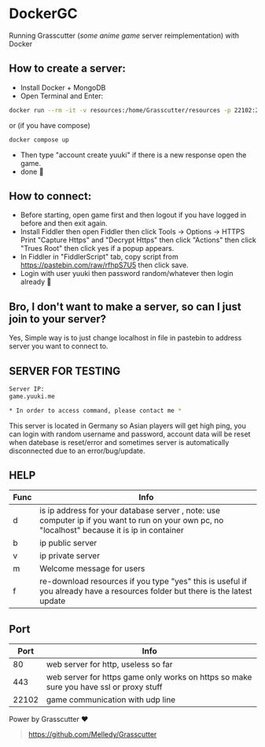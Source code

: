 # DockerGC
Running Grasscutter (*some anime game* server reimplementation) with Docker

## How to create a server:
- Install Docker + MongoDB
- Open Terminal and Enter:
```sh
docker run --rm -it -v resources:/home/Grasscutter/resources -p 22102:22102/udp -p 443:443/tcp siakbary/dockergc:dev-1.7 -d 'mongodb://2.0.0.100:27017' -b 'localhost' -f 'yes'
```
or (if you have compose)
```sh
docker compose up
```
- Then type "account create yuuki" if there is a new response open the game.
- done 🙂

## How to connect:
- Before starting, open game first and then logout if you have logged in before and then exit again.
- Install Fiddler then open Fiddler then click Tools -> Options -> HTTPS Print "Capture Https" and "Decrypt Https" then click "Actions" then click "Trues Root" then click yes if a popup appears.
- In Fiddler in "FiddlerScript" tab, copy script from https://pastebin.com/raw/rfhpS7U5 then click save.
- Login with user yuuki then password random/whatever then login already 🙂

## Bro, I don't want to make a server, so can I just join to your server?
Yes, Simple way is to just change localhost in file in pastebin to address server you want to connect to.

## SERVER FOR TESTING
```sh
Server IP:
game.yuuki.me

* In order to access command, please contact me *
```
This server is located in Germany so Asian players will get high ping, you can login with random username and password, account data will be reset when datebase is reset/error and sometimes server is automatically disconnected due to an error/bug/update.

## HELP
| Func | Info |
| ------ | ------ |
| d | is ip address for your database server , note: use computer ip if you want to run on your own pc, no "localhost" because it is ip in container |
| b | ip public server |
| v | ip private server |
| m | Welcome message for users |
| f | re-download resources if you type "yes" this is useful if you already have a resources folder but there is the latest update |

## Port
| Port | Info |
| ------ | ------ |
| 80 | web server for http, useless so far |
| 443 | web server for https game only works on https so make sure you have ssl or proxy stuff |
| 22102 | game communication with udp line |

Power by Grasscutter ❤️
> https://github.com/Melledy/Grasscutter